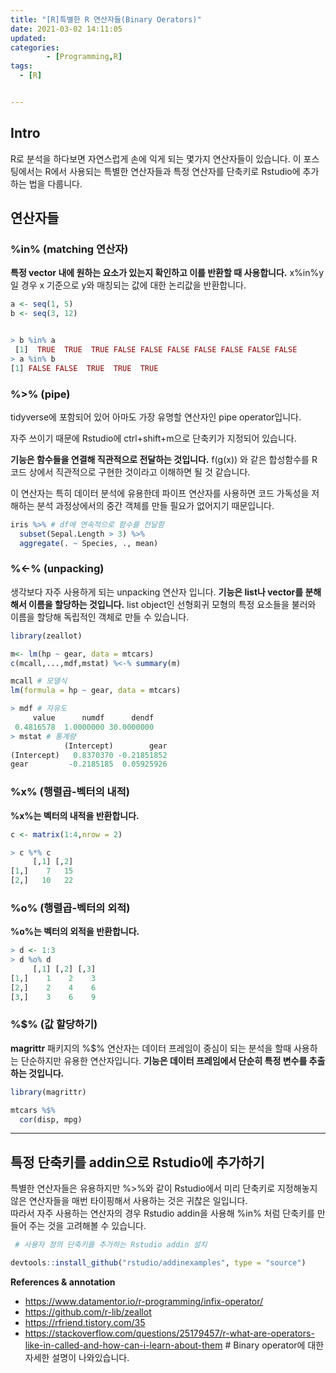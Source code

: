 ```yaml
---
title: "[R]특별한 R 연산자들(Binary Oerators)"
date: 2021-03-02 14:11:05
updated:
categories: 
        - [Programming,R]
tags:
  - [R]


---
```


## Intro

R로 분석을 하다보면 자연스럽게 손에 익게 되는 몇가지 연산자들이 있습니다. 이 포스팅에서는 R에서 사용되는 특별한 연산자들과 특정 연산자를 단축키로 Rstudio에 추가하는 법을 다룹니다.

## 연산자들

### %in% (matching 연산자)

**특정 vector 내에 원하는 요소가 있는지 확인하고 이를 반환할 때 사용합니다.** x%in%y 일 경우 x 기준으로 y와 매칭되는 값에 대한 논리값을 반환합니다.

```r
a <- seq(1, 5)
b <- seq(3, 12)


> b %in% a  
 [1]  TRUE  TRUE  TRUE FALSE FALSE FALSE FALSE FALSE FALSE FALSE
> a %in% b
[1] FALSE FALSE  TRUE  TRUE  TRUE
```

### %>% (pipe)

tidyverse에 포함되어 있어 아마도 가장 유명할 연산자인 pipe operator입니다.

자주 쓰이기 때문에 Rstudio에 ctrl+shift+m으로 단축키가 지정되어 있습니다.

**기능은 함수들을 연결해 직관적으로 전달하는 것입니다.** f(g(x)) 와 같은 합성함수를 R 코드 상에서 직관적으로 구현한 것이라고 이해하면 될 것 같습니다.

이 연산자는 특히 데이터 분석에 유용한데 파이프 연산자를 사용하면 코드 가독성을 저해하는 분석 과정상에서의 중간 객체를 만들 필요가 없어지기 때문입니다.

```r
iris %>% # df에 연속적으로 함수를 전달함
  subset(Sepal.Length > 3) %>%
  aggregate(. ~ Species, ., mean)
```

### %<-% (unpacking)

생각보다 자주 사용하게 되는 unpacking 연산자 입니다. **기능은 list나 vector를 분해해서 이름을 할당하는 것입니다.** list object인 선형회귀 모형의 특정 요소들을 불러와 이름을 할당해 독립적인 객체로 만들 수 있습니다.

```r
library(zeallot)

m<- lm(hp ~ gear, data = mtcars)
c(mcall,...,mdf,mstat) %<-% summary(m)

mcall # 모델식
lm(formula = hp ~ gear, data = mtcars)

> mdf # 자유도
     value      numdf      dendf 
 0.4816578  1.0000000 30.0000000 
> mstat # 통계량
            (Intercept)        gear
(Intercept)   0.8370370 -0.21851852
gear         -0.2185185  0.05925926
```

### %x% (행렬곱-벡터의 내적)

**%x%는 벡터의 내적을 반환합니다.**

```r
c <- matrix(1:4,nrow = 2)

> c %*% c
     [,1] [,2]
[1,]    7   15
[2,]   10   22
```

### %o% (행렬곱-벡터의 외적)

**%o%는 벡터의 외적을 반환합니다.**

```r
> d <- 1:3
> d %o% d
     [,1] [,2] [,3]
[1,]    1    2    3
[2,]    2    4    6
[3,]    3    6    9
```

### %$% (값 할당하기)

**magrittr** 패키지의 %$% 연산자는 데이터 프레임이 중심이 되는 분석을 할때 사용하는 단순하지만 유용한 연산자입니다. **기능은 데이터 프레임에서 단순히 특정 변수를 추출하는 것입니다.**

```r
library(magrittr)

mtcars %$%
  cor(disp, mpg)
```

---

## 특정 단축키를 addin으로 Rstudio에 추가하기

특별한 연산자들은 유용하지만 %>%와 같이 Rstudio에서 미리 단축키로 지정해놓지 않은 연산자들을 매번 타이핑해서 사용하는 것은 귀찮은 일입니다.  
따라서 자주 사용하는 연산자의 경우 Rstudio addin을 사용해 %in% 처럼 단축키를 만들어 주는 것을 고려해볼 수 있습니다.

```r
 # 사용자 정의 단축키를 추가하는 Rstudio addin 설치

devtools::install_github("rstudio/addinexamples", type = "source")
```

**References & annotation**

- https://www.datamentor.io/r-programming/infix-operator/
- https://github.com/r-lib/zeallot
- https://rfriend.tistory.com/35
- https://stackoverflow.com/questions/25179457/r-what-are-operators-like-in-called-and-how-can-i-learn-about-them # Binary operator에 대한 자세한 설명이 나와있습니다.
